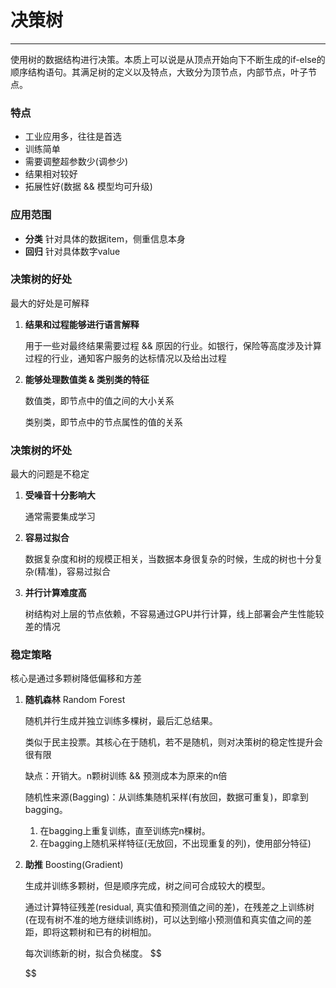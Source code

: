 # 决策树

---

使用树的数据结构进行决策。本质上可以说是从顶点开始向下不断生成的if-else的顺序结构语句。其满足树的定义以及特点，大致分为顶节点，内部节点，叶子节点。

### 特点

- 工业应用多，往往是首选
- 训练简单
- 需要调整超参数少(调参少)
- 结果相对较好
- 拓展性好(数据 && 模型均可升级)

### 应用范围

- **分类** 针对具体的数据item，侧重信息本身
- **回归** 针对具体数字value

### 决策树的好处

最大的好处是可解释

1. **结果和过程能够进行语言解释**

   用于一些对最终结果需要过程 && 原因的行业。如银行，保险等高度涉及计算过程的行业，通知客户服务的达标情况以及给出过程

2. **能够处理数值类 & 类别类的特征**

   数值类，即节点中的值之间的大小关系

   类别类，即节点中的节点属性的值的关系

### 决策树的坏处

最大的问题是不稳定

1. **受噪音十分影响大**

   通常需要集成学习

2. **容易过拟合** 

   数据复杂度和树的规模正相关，当数据本身很复杂的时候，生成的树也十分复杂(精准)，容易过拟合

3. **并行计算难度高**

   树结构对上层的节点依赖，不容易通过GPU并行计算，线上部署会产生性能较差的情况

### 稳定策略

核心是通过多颗树降低偏移和方差

1. **随机森林** Random Forest

   随机并行生成并独立训练多棵树，最后汇总结果。

   类似于民主投票。其核心在于随机，若不是随机，则对决策树的稳定性提升会很有限

   缺点：开销大。n颗树训练 && 预测成本为原来的n倍

   随机性来源(Bagging)：从训练集随机采样(有放回，数据可重复)，即拿到bagging。

   1. 在bagging上重复训练，直至训练完n棵树。
   2. 在bagging上随机采样特征(无放回，不出现重复的列)，使用部分特征)

2. **助推** Boosting(Gradient)

   生成并训练多颗树，但是顺序完成，树之间可合成较大的模型。

   通过计算特征残差(residual, 真实值和预测值之间的差)，在残差之上训练树(在现有树不准的地方继续训练树)，可以达到缩小预测值和真实值之间的差距，即将这颗树和已有的树相加。

   每次训练新的树，拟合负梯度。
   $$
   
   $$
